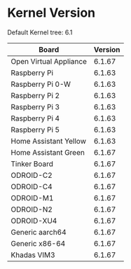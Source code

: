 
# Kernel Version

Default Kernel tree: 6.1

| Board | Version |
|-------|---------|
| Open Virtual Appliance | 6.1.67 |
| Raspberry Pi | 6.1.63 |
| Raspberry Pi 0-W | 6.1.63 |
| Raspberry Pi 2 | 6.1.63 |
| Raspberry Pi 3 | 6.1.63 |
| Raspberry Pi 4 | 6.1.63 |
| Raspberry Pi 5 | 6.1.63 |
| Home Assistant Yellow | 6.1.63 |
| Home Assistant Green | 6.1.67 |
| Tinker Board | 6.1.67 |
| ODROID-C2 | 6.1.67 |
| ODROID-C4 | 6.1.67 |
| ODROID-M1 | 6.1.67 |
| ODROID-N2 | 6.1.67 |
| ODROID-XU4 | 6.1.67 |
| Generic aarch64 | 6.1.67 |
| Generic x86-64 | 6.1.67 |
| Khadas VIM3 | 6.1.67 |
